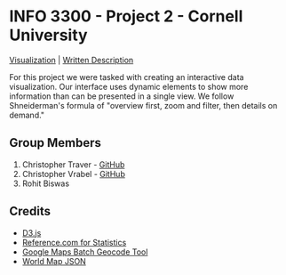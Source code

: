 INFO 3300 - Project 2 - Cornell University
===================

<a href="https://chrisjtraver.github.io/info3300-project2">Visualization</a> | <a href="https://chrisjtraver.github.io/info3300-project2/ProjectWriteup.pdf"> Written Description</a>

For this project we were tasked with creating an interactive data visualization. Our interface uses dynamic elements to show more 
information than can be presented in a single view. We follow Shneiderman's formula of "overview first, zoom and filter, then details
on demand."

## Group Members
1. Christopher Traver - <a href="https://github.com/chrisjtraver">GitHub</a>
2. Christopher Vrabel - <a href="https://github.com/cvrabel">GitHub</a>
3. Rohit Biswas

## Credits
* <a href="https://d3js.org">D3.js</a>
* <a href="http://reference.com">Reference.com for Statistics</a>
* <a href="http://www.mapdevelopers.com/batch_geocode_tool.php">Google Maps Batch Geocode Tool</a>
* <a href="http://bl.ocks.org">World Map JSON</a>
